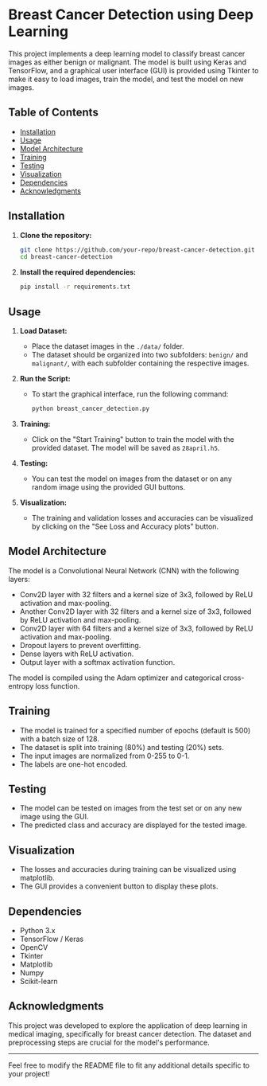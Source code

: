 # Breast Cancer Detection using Deep Learning

This project implements a deep learning model to classify breast cancer images as either benign or malignant. The model is built using Keras and TensorFlow, and a graphical user interface (GUI) is provided using Tkinter to make it easy to load images, train the model, and test the model on new images.

## Table of Contents

- [Installation](#installation)
- [Usage](#usage)
- [Model Architecture](#model-architecture)
- [Training](#training)
- [Testing](#testing)
- [Visualization](#visualization)
- [Dependencies](#dependencies)
- [Acknowledgments](#acknowledgments)

## Installation

1. **Clone the repository:**
   ```bash
   git clone https://github.com/your-repo/breast-cancer-detection.git
   cd breast-cancer-detection
   ```

2. **Install the required dependencies:**
   ```bash
   pip install -r requirements.txt
   ```

## Usage

1. **Load Dataset:**
   - Place the dataset images in the `./data/` folder.
   - The dataset should be organized into two subfolders: `benign/` and `malignant/`, with each subfolder containing the respective images.

2. **Run the Script:**
   - To start the graphical interface, run the following command:
     ```bash
     python breast_cancer_detection.py
     ```

3. **Training:**
   - Click on the "Start Training" button to train the model with the provided dataset. The model will be saved as `28april.h5`.

4. **Testing:**
   - You can test the model on images from the dataset or on any random image using the provided GUI buttons.

5. **Visualization:**
   - The training and validation losses and accuracies can be visualized by clicking on the "See Loss and Accuracy plots" button.

## Model Architecture

The model is a Convolutional Neural Network (CNN) with the following layers:
- Conv2D layer with 32 filters and a kernel size of 3x3, followed by ReLU activation and max-pooling.
- Another Conv2D layer with 32 filters and a kernel size of 3x3, followed by ReLU activation and max-pooling.
- Conv2D layer with 64 filters and a kernel size of 3x3, followed by ReLU activation and max-pooling.
- Dropout layers to prevent overfitting.
- Dense layers with ReLU activation.
- Output layer with a softmax activation function.

The model is compiled using the Adam optimizer and categorical cross-entropy loss function.

## Training

- The model is trained for a specified number of epochs (default is 500) with a batch size of 128.
- The dataset is split into training (80%) and testing (20%) sets.
- The input images are normalized from 0-255 to 0-1.
- The labels are one-hot encoded.

## Testing

- The model can be tested on images from the test set or on any new image using the GUI.
- The predicted class and accuracy are displayed for the tested image.

## Visualization

- The losses and accuracies during training can be visualized using matplotlib.
- The GUI provides a convenient button to display these plots.

## Dependencies

- Python 3.x
- TensorFlow / Keras
- OpenCV
- Tkinter
- Matplotlib
- Numpy
- Scikit-learn

## Acknowledgments

This project was developed to explore the application of deep learning in medical imaging, specifically for breast cancer detection. The dataset and preprocessing steps are crucial for the model's performance.

---

Feel free to modify the README file to fit any additional details specific to your project!
